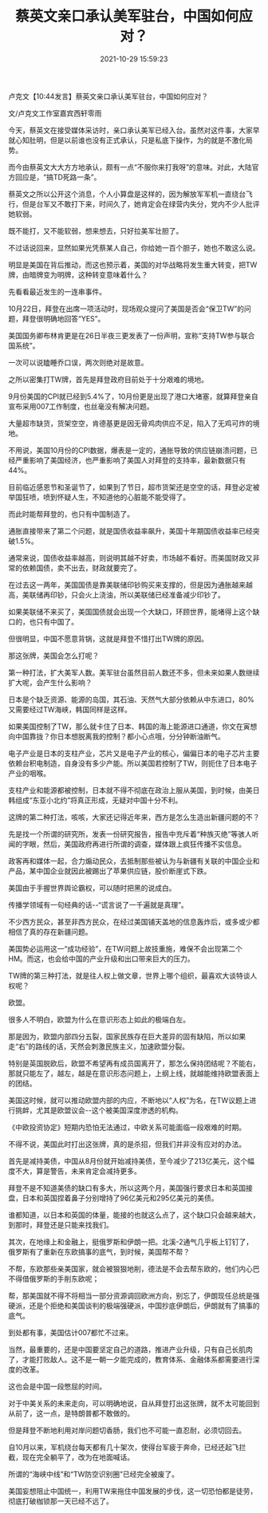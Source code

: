 ﻿---
layout: post
title:  "蔡英文亲口承认美军驻台，中国如何应对？"
date:   2021-10-29 15:59:23
categories: update
---
卢克文【10:44发言】蔡英文亲口承认美军驻台，中国如何应对？

文/卢克文工作室嘉宾西轩零雨

今天，蔡英文在接受媒体采访时，亲口承认美军已经入台。虽然对这件事，大家早就心知肚明，但是以前谁也没有正式承认，只是私底下操作，为的就是不激化局势。

而今由蔡英文大大方方地承认，颇有一点“不服你来打我呀”的意味。对此，大陆官方回应是，“搞TD死路一条”。

蔡英文之所以公开这个消息，个人小算盘是这样的，因为解放军军机一直绕台飞行，但是台军又不敢打下来，时间久了，她肯定会在绿营内失分，党内不少人批评她软弱。

既不能打，又不能软弱，想来想去，只好拉美军壮胆了。

不过话说回来，显然如果光凭蔡某人自己，你给她一百个胆子，她也不敢这么说。

明显是美国在背后推动，而这也预示着，美国的对华战略将发生重大转变，把TW牌，由暗牌变为明牌，这种转变意味着什么？

先看看最近发生的一连串事件。

10月22日，拜登在出席一项活动时，现场观众提问了美国是否会“保卫TW”的问题，拜登很明确地回答“YES”。

美国国务卿布林肯更是在26日半夜三更发表了一份声明，宣称“支持TW参与联合国系统”。

一次可以说瞌睡乔口误，两次则绝对是故意。

之所以密集打TW牌，首先是拜登政府目前处于十分艰难的境地。

9月份美国的CPI就已经到5.4%了，10月份更是出现了港口大堵塞，就算拜登亲自宣布采用007工作制度，也丝毫没有解决问题。

大量超市缺货，货架空空，肯德基更是因无骨鸡肉供应不足，陷入了无鸡可炸的境地。

不用说，美国10月份的CPI数据，爆表是一定的，通胀导致的供应链崩溃问题，已经严重影响了美国经济，也严重影响了美国人对拜登的支持率，最新数据只有44%。

目前临近感恩节和圣诞节了，如果到了节日，超市货架还是空空的话，拜登必定被举国狂喷，喷到怀疑人生，不知道他的心脏能不能受得了。

而此时能帮拜登的，也只有中国制造了。

通胀直接带来了第二个问题，就是国债收益率飙升，美国十年期国债收益率已经突破1.5%。

通常来说，国债收益率越高，则说明其越不好卖，市场越不看好。而美国财政又非常的依赖国债，卖不出去，财政就要完了。

在过去这一两年，美国国债是靠美联储印钞购买来支撑的，但是因为通胀越来越高，美联储再印钞，只会火上浇油，所以美联储已经准备减少印钞了。

如果美联储不来买了，美国国债就会出现一个大缺口，环顾世界，能堵得上这个缺口的，也只有中国了。

但很明显，中国不愿意背锅，这就是拜登不惜打出TW牌的原因。

那这张牌，美国会怎么打呢？

第一种打法，扩大美军人数。美军驻台虽然目前人数还不多，但未来如果人数继续扩大呢，会产生什么影响？

日本是个缺乏资源、能源的岛国，其石油、天然气大部分依赖从中东进口，80%又需要经过TW海峡，韩国同样是这样。

如果美国控制了TW，那么就卡住了日本、韩国的海上能源进口通道，你文在寅想向中国靠拢？你日本想脱离我的控制？都小心点哦，分分钟断油断气。

电子产业是日本的支柱产业，芯片又是电子产业的核心，偏偏日本的电子芯片主要依赖台积电制造，自身没有多少产能。所以美国若控制了TW，则扼住了日本电子产业的咽喉。

支柱产业和能源都被控制，日本就不得不彻底在政治上服从美国，到时候，由美日韩组成“东亚小北约”将真正形成，无疑对中国十分不利。

这牌的第二种打法，咳咳，大家还记得近年来，西方是怎么生造出新疆问题的不？

先是找一个所谓的研究所，发表一份研究报告，报告中充斥着“种族灭绝”等骇人听闻的字眼，然后，美国政府再进行所谓的调查，媒体跟上疯狂传播不实信息。

政客再和媒体一起，合力煽动民众，去抵制那些被认为与新疆有关联的中国企业和产品，某中国企业就因此被踢出了苹果供应链，股价断崖式下跌。

美国由于手握世界舆论霸权，可以随时把黑的说成白。

传播学领域有一句经典的话--“谎言说了一千遍就是真理”。

不少西方民众，甚至非西方民众，在经过美国铺天盖地的信息轰炸后，或多或少都相信了真的存在新疆问题。

美国势必运用这一“成功经验”，在TW问题上故技重施，难保不会出现第二个HM。而这，也会给中国的产业升级和出口带来巨大的压力。

TW牌的第三种打法，就是往人权上做文章，世界上哪个组织，最喜欢大谈特谈人权呢？

欧盟。

很多人不明白，欧盟为什么在意识形态上如此的极端白左。

那是因为，欧盟内部四分五裂，国家民族存在巨大差异的固有缺陷，所以如果走“右”的路线的话，天然会刺激民族主义，加速欧盟分裂。

特别是英国脱欧后，欧盟不希望再有成员国离开了，那怎么保持团结呢？不能右，那就只能左了，越左，越是在意识形态问题上，上纲上线，就越能维持欧盟表面上的团结。

美国这时候，就可以推动欧盟内部的内应，不断地以“人权”为名，在TW议题上进行挑衅，尤其是欧盟议会--这个被美国深度渗透的机构。

《中欧投资协定》短期内恐怕无法通过，中欧关系可能面临一段艰难的时期。

不得不说，美国此时打出这张牌，真的是杀招，但我们并非没有应对的办法。

首先是减持美债，中国从8月份就开始减持美债，至今减少了213亿美元，这个幅度不大，算是警告，未来肯定会减持更多。

拜登不是不知道美债的缺口有多大，所以这两个月，美国强行要求日本和英国接盘，日本和英国捏着鼻子分别增持了96亿美元和295亿美元的美债。

谁都知道，以日本和英国的体量，能接的也就这么点了，这个缺口只会越来越大，到那时，拜登还是只能来找我们。

其次，在地缘上和金融上，挺俄罗斯和伊朗一把。北溪-2通气几乎板上钉钉了，俄罗斯有了重新在东欧搞事的底气，到时候，美国帮不帮？

不帮，东欧那些亲美国家，就会被狠狠地削，德法是不会去帮东欧的，他们内心巴不得借俄罗斯的手削东欧呢；

帮，那美国就不得不将相当一部分资源调回欧洲方向，别忘了，伊朗现任总统是强硬派，还是个拒绝和美国谈判的极端强硬派，中国抄底伊朗后，伊朗就有了搞事的底气。

到处都有事，美国估计007都忙不过来。

当然，最重要的，还是中国要坚定自己的道路，推进产业升级，只有自己长肌肉了，才能打败敌人。这不是一朝一夕能完成的，教育体系、金融体系都需要进行深度的改革。

这也会是中国一段憋屈的时间。

对于中美关系的未来走向，可以明确地说，自从拜登打出这张牌，就不太可能回到从前了，这一点，是特朗普都不敢做的。

但是拜登不断地利用对岸问题切香肠，我们也不可能一直忍耐，必须切回去。

自10月以来，军机绕台每天都有几十架次，使得台军疲于奔命，已经还起飞拦截，现在完全躺平了，改为在地面喊话。

所谓的“海峡中线”和“TW防空识别圈”已经完全被废了。

美国妄想阻止中国统一，利用TW来拖住中国发展的步伐，这一切恐怕都是徒劳，彻底打破枷锁那一天已经不远了。
